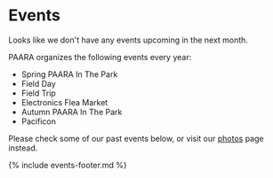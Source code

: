 # Events

Looks like we don't have any events upcoming in the next month.

PAARA organizes the following events every year:
* Spring PAARA In The Park
* Field Day
* Field Trip
* Electronics Flea Market
* Autumn PAARA In The Park
* Pacificon

Please check some of our past events below, or visit our [photos](/photos.html) page instead.

{% include events-footer.md %}
